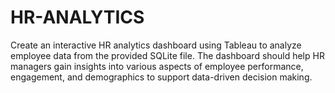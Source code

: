 # HR-ANALYTICS
Create an interactive HR analytics dashboard using Tableau to analyze employee data from the provided SQLite file. The dashboard should help HR managers gain insights into various aspects of employee performance, engagement, and demographics to support data-driven decision making. 
